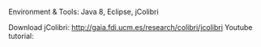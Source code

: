 Environment & Tools: Java 8, Eclipse, jColibri


Download jColibri:  http://gaia.fdi.ucm.es/research/colibri/jcolibri
Youtube tutorial: 
